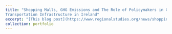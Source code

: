 ```yaml
---
title: "Shopping Malls, GHG Emissions and The Role of Policymakers in Green
Transportation Infrastructure in Ireland"
excerpt: "[This blog post](https://www.regionalstudies.org/news/shopping-malls-ghg-emissions-and-the-role-of-policymakers-in-green-transportation-infrastructure/) discusses the economic, environmental, and social considerations relevant for policymakers and developers undertaking regional developments. Of particular interest here, is the location of major retail outlets. <br/><img src='/images/RSA Logo.jpg'>"
collection: portfolio
---
```



